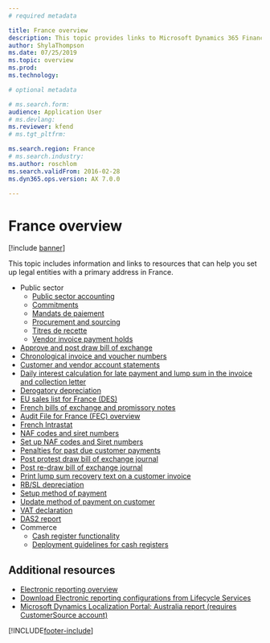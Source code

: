 ```yaml
---
# required metadata

title: France overview
description: This topic provides links to Microsoft Dynamics 365 Finance documentation resources for France. 
author: ShylaThompson
ms.date: 07/25/2019
ms.topic: overview
ms.prod: 
ms.technology: 

# optional metadata

# ms.search.form: 
audience: Application User
# ms.devlang: 
ms.reviewer: kfend
# ms.tgt_pltfrm: 

ms.search.region: France
# ms.search.industry: 
ms.author: roschlom
ms.search.validFrom: 2016-02-28
ms.dyn365.ops.version: AX 7.0.0

---
```


# France overview

[!include [banner](../includes/banner.md)]

This topic includes information and links to resources that can help you set up legal entities with a primary address in France. 

- Public sector
  - [Public sector accounting](emea-fra-public-sector-accounting.md)
  - [Commitments](emea-fra-commitments-public-sector.md)
  - [Mandats de paiement](emea-fra-mandats-de-paiement.md)
  - [Procurement and sourcing](emea-fra-procurement-sourcing-public-sector.md)
  - [Titres de recette](emea-fra-titres-de-recette-public-sector.md)
  - [Vendor invoice payment holds](emea-fra-vendor-invoice-payment-holds-public-sector.md)
- [Approve and post draw bill of exchange](tasks/fr-00004-approve-post-draw-bill-exchange.md)
- [Chronological invoice and voucher numbers](emea-fra-chronological-invoices-vouchers.md)
- [Customer and vendor account statements](tasks/fr-00002-customer-vendor-account-statements.md)
- [Daily interest calculation for late payment and lump sum in the invoice and collection letter](tasks/fr-00018-daily-interest.md)
- [Derogatory depreciation](emea-fra-derogatory-depreciation.md)
- [EU sales list for France (DES)](emea-fra-eu-sales-list.md)
- [French bills of exchange and promissory notes](tasks/fr-00004-french-bills-exchange-promissory-notes.md)
- [Audit File for France (FEC) overview](emea-fra-fec-audit-file.md)
- [French Intrastat](emea-fra-intrastat.md)
- [NAF codes and siret numbers](emea-fra-naf-codes-siret-numbers.md)
- [Set up NAF codes and Siret numbers](tasks/fr-00003-naf-codes-siret-numbers.md)
- [Penalties for past due customer payments](emea-fra-apply-penalty-customer-payment-past-due.md)
- [Post protest draw bill of exchange journal](tasks/fr-00004-post-protest-draw-bill-exchange-journal.md)
- [Post re-draw bill of exchange journal](tasks/fr-00004-post-re-draw-bill-exchange-journal.md)
- [Print lump sum recovery text on a customer invoice](emea-fra-print-lump-sum-recovery-text.md)
- [RB/SL depreciation](emea-fra-rbsl-depreciation.md)
- [Setup method of payment](tasks/fr-00004-setup-method-payment.md)
- [Update method of payment on customer](tasks/fr-00004-update-method-payment-customer.md)
- [VAT declaration](emea-fra-VAT-declaration-preview-France.md)
- [DAS2 report](emea-fra-das2-report.md)
- Commerce
  - [Cash register functionality](../../commerce/localizations/emea-fra-cash-registers.md)
  - [Deployment guidelines for cash registers](../../commerce/localizations/emea-fra-deployment.md)

## Additional resources

- [Electronic reporting overview](../../fin-ops-core/dev-itpro/analytics/general-electronic-reporting.md)
- [Download Electronic reporting configurations from Lifecycle Services](../../fin-ops-core/dev-itpro/analytics/download-electronic-reporting-configuration-lcs.md)
- [Microsoft Dynamics Localization Portal: Australia report (requires CustomerSource account)](https://mbs.microsoft.com/files/customer/AX/Support/supportnews/france.html)


[!INCLUDE[footer-include](../../includes/footer-banner.md)]
